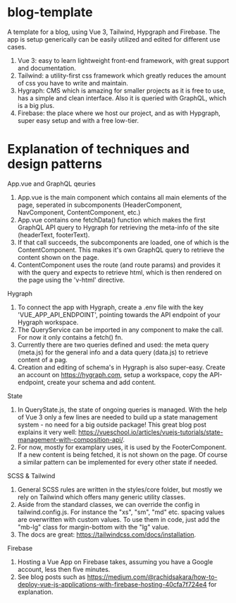# blog-template

A template for a blog, using Vue 3, Tailwind, Hypgraph and Firebase. The app is setup generically can be easily utilized and edited for different use cases. 

1. Vue 3: easy to learn lightweight front-end framework, with great support and documentation.
2. Tailwind: a utility-first css framework which greatly reduces the amount of css you have to write and maintain.
3. Hygraph: CMS which is amazing for smaller projects as it is free to use, has a simple and clean interface. Also it is queried with GraphQL, which is a big plus. 
4. Firebase: the place where we host our project, and as with Hypgraph, super easy setup and with a free low-tier.

# Explanation of techniques and design patterns 

App.vue and GraphQL qeuries

1. App.vue is the main component which contains all main elements of the page, seperated in subcomponents (HeaderComponent, NavComponent, ContentComponent, etc.)
2. App.vue contains one fetchData() function which makes the first GraphQL API query to Hygraph for retrieving the meta-info of the site (headerText, footerText).
3. If that call succeeds, the subcomponents are loaded, one of which is the ContentComponent. This makes it's own GraphQL query to retrieve the content shown on the page.
4. ContentComponent uses the route (and route params) and provides it with the query and expects to retrieve html, which is then  rendered on the page using the 'v-html' directive.

Hygraph

1. To connect the app with Hygraph, create a .env file with the key 'VUE_APP_API_ENDPOINT', pointing towards the API endpoint of your Hygraph workspace.
2. The QueryService can be imported in any component to make the call. For now it only contains a fetch() fn.
3. Currently there are two queries defined and used: the meta query (meta.js) for the general info and a data query (data.js) to retrieve content of a pag.
4. Creation and editing of schema's in Hygraph is also super-easy. Create an account on https://hygraph.com, setup a workspace, copy the API-endpoint, create your schema and add content.

State

1. In QueryState.js, the state of ongoing queries is managed. With the help of Vue 3 only a few lines are needed to build up a state management system - no need for a big outside package! This great blog post explains it very well: https://vueschool.io/articles/vuejs-tutorials/state-management-with-composition-api/. 
2. For now, mostly for examplary uses, it is  used by the FooterComponent. If a new content is being fetched, it is not shown on the page. Of course a similar pattern can be implemented for every other state if needed.

SCSS & Tailwind

1. General SCSS rules are written in the styles/core folder, but mostly we rely on Tailwind which offers many generic utility classes.
2. Aside from the standard classes, we can override the config in tailwind.config.js. For instance the "xs", "sm", "md" etc. spacing values are overwritten with custom values. To use them in code, just add the "mb-lg" class for margin-bottom with the "lg" value.
3. The docs are great: https://tailwindcss.com/docs/installation.

Firebase

1. Hosting a Vue App on Firebase takes, assuming you have a Google account, less then five minutes.
2. See blog posts such as https://medium.com/@rachidsakara/how-to-deploy-vue-js-applications-with-firebase-hosting-40cfa7f724e4 for explanation.





